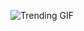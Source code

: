 ![Trending GIF](https://media4.giphy.com/media/v1.Y2lkPThiYjIxNzcydmo5dGl1dnQ1YjczaGZvNGxzdWxxMWMxOHcxMDk0ZmFlYm1sa2xyciZlcD12MV9naWZzX3NlYXJjaCZjdD1n/MT5UUV1d4CXE2A37Dg/giphy.gif)
